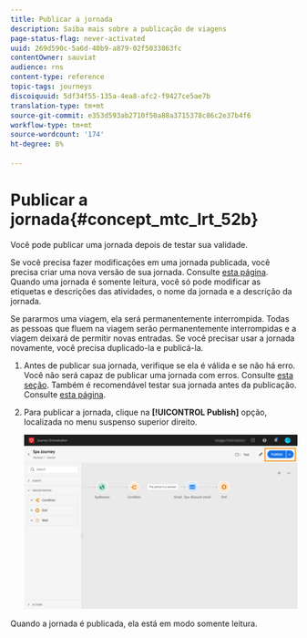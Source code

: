 ```yaml
---
title: Publicar a jornada
description: Saiba mais sobre a publicação de viagens
page-status-flag: never-activated
uuid: 269d590c-5a6d-40b9-a879-02f5033863fc
contentOwner: sauviat
audience: rns
content-type: reference
topic-tags: journeys
discoiquuid: 5df34f55-135a-4ea8-afc2-f9427ce5ae7b
translation-type: tm+mt
source-git-commit: e353d593ab2710f50a88a3715378c86c2e37b4f6
workflow-type: tm+mt
source-wordcount: '174'
ht-degree: 8%

---
```



# Publicar a jornada{#concept_mtc_lrt_52b}

Você pode publicar uma jornada depois de testar sua validade.

Se você precisa fazer modificações em uma jornada publicada, você precisa criar uma nova versão de sua jornada. Consulte [esta página](../building-journeys/journey-versions.md). Quando uma jornada é somente leitura, você só pode modificar as etiquetas e descrições das atividades, o nome da jornada e a descrição da jornada.

Se pararmos uma viagem, ela será permanentemente interrompida. Todas as pessoas que fluem na viagem serão permanentemente interrompidas e a viagem deixará de permitir novas entradas. Se você precisar usar a jornada novamente, você precisa duplicado-la e publicá-la.

1. Antes de publicar sua jornada, verifique se ela é válida e se não há erro. Você não será capaz de publicar uma jornada com erros. Consulte [esta seção](../about/troubleshooting.md#section_h3q_kqk_fhb). Também é recomendável testar sua jornada antes da publicação. Consulte [esta página](../building-journeys/testing-the-journey.md).
1. Para publicar a jornada, clique na **[!UICONTROL Publish]** opção, localizada no menu suspenso superior direito.

   ![](../assets/journeyuc1_18.png)

Quando a jornada é publicada, ela está em modo somente leitura.
